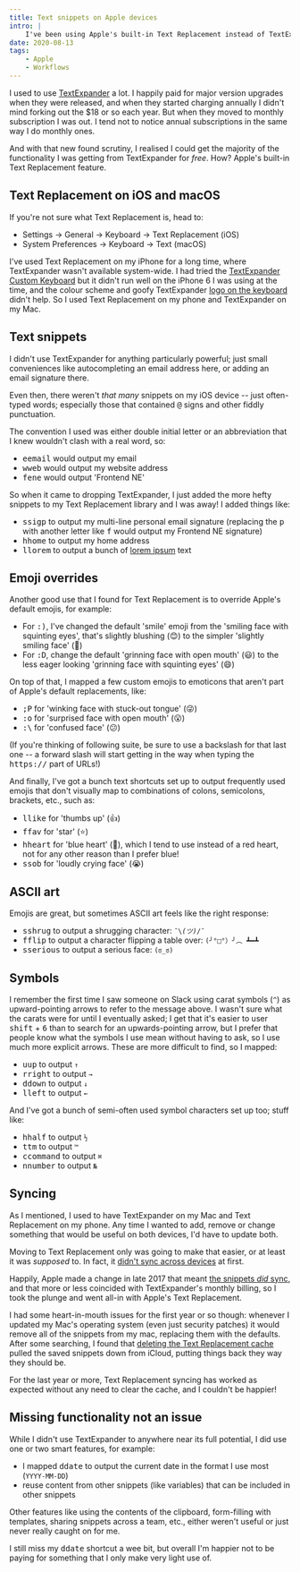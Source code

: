 ```yaml
---
title: Text snippets on Apple devices
intro: |
    I've been using Apple's built-in Text Replacement instead of TextExpander for a while now. It's pretty basic, but it's free and it does the job.
date: 2020-08-13
tags:
    - Apple
    - Workflows
---
```


I used to use [TextExpander](https://textexpander.com) a lot. I happily paid for major version upgrades when they were released, and when they started charging annually I didn't mind forking out the $18 or so each year. But when they moved to monthly subscription I was out. I tend not to notice annual subscriptions in the same way I do monthly ones.

And with that new found scrutiny, I realised I could get the majority of the functionality I was getting from TextExpander for *free*. How? Apple's built-in Text Replacement feature.


## Text Replacement on iOS and macOS

If you're not sure what Text Replacement is, head to:

- Settings → General → Keyboard → Text Replacement (iOS)
- System Preferences → Keyboard → Text (macOS)

I've used Text Replacement on my iPhone for a long time, where TextExpander wasn't available system-wide. I had tried the [TextExpander Custom Keyboard](https://www.imore.com/best-custom-keyboards-ios-8) but it didn't run well on the iPhone 6 I was using at the time, and the colour scheme and goofy TextExpander [logo on the keyboard](https://textexpander.com/help/mobile/images/switch_keyboard.png) didn't help. So I used Text Replacement on my phone and TextExpander on my Mac.


## Text snippets

I didn't use TextExpander for anything particularly powerful; just small conveniences like autocompleting an email address here, or adding an email signature there.

Even then, there weren't *that many* snippets on my iOS device -- just often-typed words; especially those that contained <kbd>@</kbd> signs and other fiddly punctuation.

The convention I used was either double initial letter or an abbreviation that I knew wouldn't clash with a real word, so:

- <kbd>eemail</kbd> would output my email
- <kbd>wweb</kbd> would output my website address
- <kbd>fene</kbd> would output 'Frontend NE'

So when it came to dropping TextExpander, I just added the more hefty snippets to my Text Replacement library and I was away! I added things like:

- <kbd>ssigp</kbd> to output my multi-line personal email signature (replacing the <kbd>p</kbd> with another letter like <kbd>f</kbd> would output my Frontend NE signature)
- <kbd>hhome</kbd> to output my home address
- <kbd>llorem</kbd> to output a bunch of [lorem ipsum](https://en.wikipedia.org/wiki/Lorem_ipsum) text


##  Emoji overrides

Another good use that I found for Text Replacement is to override Apple's default emojis, for example:

- For <kbd>:)</kbd>, I've changed the default 'smile' emoji from the 'smiling face with squinting eyes', that's slightly blushing (😊) to the simpler 'slightly smiling face' (🙂)
- For <kbd>:D</kbd>, change the default 'grinning face with open mouth' (😃) to the less eager looking 'grinning face with squinting eyes' (😄)

On top of that, I mapped a few custom emojis to emoticons that aren't part of Apple's default replacements, like:

- <kbd>;P</kbd> for 'winking face with stuck-out tongue' (😜)
- <kbd>:o</kbd> for 'surprised face with open mouth' (😮)
- <kbd>:\\</kbd> for 'confused face' (😕)

(If you're thinking of following suite, be sure to use a backslash for that last one -- a forward slash will start getting in the way when typing the <kbd>https://</kbd> part of URLs!)

And finally, I've got a bunch text shortcuts set up to output frequently used emojis that don't visually map to combinations of colons, semicolons, brackets, etc., such as:

- <kbd>llike</kbd> for 'thumbs up' (👍)
- <kbd>ffav</kbd> for 'star' (⭐️)
- <kbd>hheart</kbd> for 'blue heart' (💙), which I tend to use instead of a red heart, not for any other reason than I prefer blue!
- <kbd>ssob</kbd> for 'loudly crying face' (😭)


## ASCII art

Emojis are great, but sometimes ASCII art feels like the right response:

- <kbd>sshrug</kbd> to output a shrugging character: <code>¯\\_(ツ)_/¯</code>
- <kbd>fflip</kbd> to output a character flipping a table over: <code>(╯°□°）╯︵ ┻━┻</code>
- <kbd>sserious</kbd> to output a serious face: <code>(ಠ_ಠ)</code>


## Symbols

I remember the first time I saw someone on Slack using carat symbols (<code>^</code>) as upward-pointing arrows to refer to the message above. I wasn't sure what the carats were for until I eventually asked; I get that it's easier to user <kbd>shift</kbd> + <kbd>6</kbd> than to search for an upwards-pointing arrow, but I prefer that people know what the symbols I use mean without having to ask, so I use much more explicit arrows. These are more difficult to find, so I mapped:

- <kbd>uup</kbd> to output <code>↑</code>
- <kbd>rright</kbd> to output <code>→</code>
- <kbd>ddown</kbd> to output <code>↓</code>
- <kbd>lleft</kbd> to output <code>←</code>

And I've got a bunch of semi-often used symbol characters set up too; stuff like:

- <kbd>hhalf</kbd> to output <code>½</code>
- <kbd>ttm</kbd> to output <code>™</code>
- <kbd>ccommand</kbd> to output <code>⌘</code>
- <kbd>nnumber</kbd> to output <code>№</code>


## Syncing

As I mentioned, I used to have TextExpander on my Mac and Text Replacement on my phone. Any time I wanted to add, remove or change something that would be useful on both devices, I'd have to update both.

Moving to Text Replacement only was going to make that easier, or at least it was *supposed* to. In fact, it [didn't sync across devices](https://blog.macstadium.com/blog/science-confirmed-text-replacements-do-not-sync) at first.

Happily, Apple made a change in late 2017 that meant [the snippets *did* sync](https://daringfireball.net/linked/2017/12/04/stucki-text-replacement-syncing), and that more or less coincided with TextExpander's monthly billing, so I took the plunge and went all-in with Apple's Text Replacement.

I had some heart-in-mouth issues for the first year or so though: whenever I updated my Mac's operating system (even just security patches) it would remove all of the snippets from my mac, replacing them with the defaults. After some searching, I found that [deleting the Text Replacement cache](https://discussions.apple.com/thread/7882683?answerId=31852903022#31852903022) pulled the saved snippets down from iCloud, putting things back they way they should be.

For the last year or more, Text Replacement syncing has worked as expected without any need to clear the cache, and I couldn't be happier!


## Missing functionality not an issue

While I didn't use TextExpander to anywhere near its full potential, I did use one or two smart features, for example:

- I mapped <kbd>ddate</kbd> to output the current date in the format I use most (<code>YYYY-MM-DD</code>)
- reuse content from other snippets (like variables) that can be included in other snippets

Other features like using the contents of the clipboard, form-filling with templates, sharing snippets across a team, etc., either weren't useful or just never really caught on for me.

I still miss my <kbd>ddate</kbd> shortcut a wee bit, but overall I'm happier not to be paying for something that I only make very light use of.
